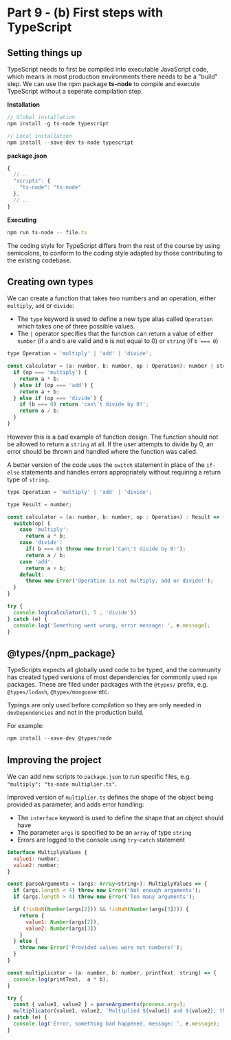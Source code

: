# Part 9 - (b) First steps with TypeScript

## Setting things up

TypeScript needs to first be compiled into executable JavaScript code, which means in most production environments there needs to be a "build" step. We can use the npm package **ts-node** to compile and execute TypeScript without a seperate compilation step.

**Installation**
```javascript
// Global installation
npm install -g ts-node typescript

// Local installation
npm install --save-dev ts-node typescript
```

**package.json**
```javascript
{
  // ..
  "scripts": {
    "ts-node": "ts-node"
  },
  // ..
}
```

**Executing**
```javascript
npm run ts-node -- file.ts
```

The coding style for TypeScript differs from the rest of the course by using semicolons, to conform to the coding style adapted by those contributing to the existing codebase.

## Creating own types

We can create a function that takes two numbers and an operation, either `multiply`, `add` or `divide`:

 - The `type` keyword is used to define a new type alias called `Operation` which takes one of three possible values.
 - The `|` operator specifies that the function can return a value of either `number` (if `a` and `b` are valid and `b` is not equal to 0) or `string` (if `b === 0`)

```javascript
type Operation = 'multiply' | 'add' | 'divide';

const calculator = (a: number, b: number, op : Operation): number | string => {
  if (op === 'multiply') {
    return a * b;
  } else if (op === 'add') {
    return a + b;
  } else if (op === 'divide') {
    if (b === 0) return 'can\'t divide by 0!';
    return a / b;
  }
}
```

However this is a bad example of function design. The function should not be allowed to return a `string` at all. If the user attempts to divide by 0, an error should be thrown and handled where the function was called.

A better version of the code uses the `switch` statement in place of the `if-else` statements and handles errors appropriately without requiring a return type of `string`.

```javascript
type Operation = 'multiply' | 'add' | 'divide';

type Result = number;

const calculator = (a: number, b: number, op : Operation) : Result => {
  switch(op) {
    case 'multiply':
      return a * b;
    case 'divide':
      if( b === 0) throw new Error('Can\'t divide by 0!');
      return a / b;
    case 'add':
      return a + b;
    default:
      throw new Error('Operation is not multiply, add or divide!');
  }
}

try {
  console.log(calculator(1, 5 , 'divide'))
} catch (e) {
  console.log('Something went wrong, error message: ', e.message);
}
```

## @types/{npm_package}

TypeScripts expects all globally used code to be typed, and the community has created typed versions of most dependencies for commonly used `npm` packages. These are filed under packages with the `@types/` prefix, e.g. `@types/lodash`, `@types/mongoose` etc.

Typings are only used before compilation so they are only needed in `devDependencies` and not in the production build.

For example:
```javascript
npm install --save-dev @types/node
```

## Improving the project

We can add new scripts to `package.json` to run specific files, e.g. `"multiply": "ts-node multiplier.ts"`.

Improved version of `multiplier.ts` defines the shape of the object being provided as parameter, and adds error handling:

 - The `interface` keyword is used to define the shape that an object should have
 - The parameter `args` is specified to be an `array` of type `string`
 - Errors are logged to the console using `try`-`catch` statement

```javascript
interface MultiplyValues {
  value1: number;
  value2: number;
}

const parseArguments = (args: Array<string>): MultiplyValues => {
  if (args.length < 4) throw new Error('Not enough arguments');
  if (args.length > 4) throw new Error('Too many arguments');

  if (!isNaN(Number(args[2])) && !isNaN(Number(args[3]))) {
    return {
      value1: Number(args[2]),
      value2: Number(args[3])
    }
  } else {
    throw new Error('Provided values were not numbers!');
  }
}

const multiplicator = (a: number, b: number, printText: string) => {
  console.log(printText,  a * b);
}

try {
  const { value1, value2 } = parseArguments(process.argv);
  multiplicator(value1, value2, `Multiplied ${value1} and ${value2}, the result is:`);
} catch (e) {
  console.log('Error, something bad happened, message: ', e.message);
}
```